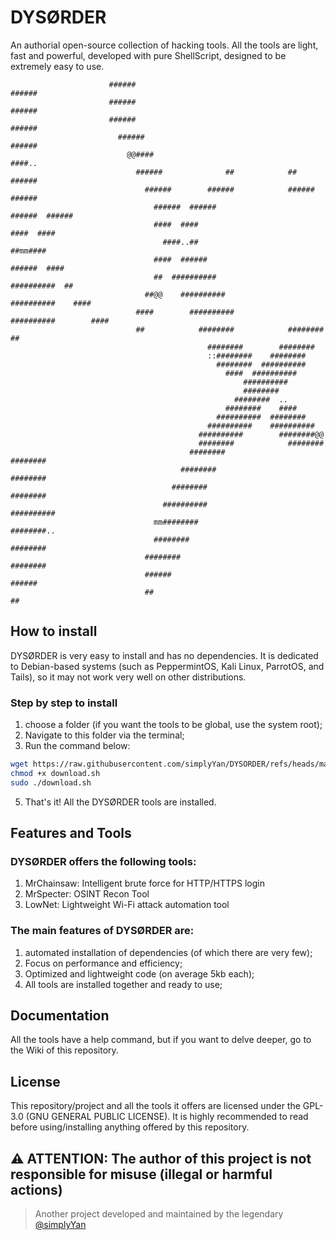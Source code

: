 # DYSØRDER
An authorial open-source collection of hacking tools. All the tools are light, fast and powerful, developed with pure ShellScript, designed to be extremely easy to use.
```                                                                          
                      ######                                                        ###### 
                      ######                                                        ###### 
                      ######                                                        ###### 
                        ######                                                    ###### 
                          @@####                                                ####..
                            ######              ##            ##              ######
                              ######        ######            ######        ######
                                ######  ######                    ######  ######
                                ####  ####                            ####  #### 
                                  ####..##                            ##mm####
                                ####  ######                        ######  ####
                                ##  ##########                    ##########  ## 
                              ##@@    ##########                ##########    ####
                            ####        ##########            ##########        #### 
                            ##            ########            ########            ## 
                                            ########        ########   
                                            ::########    ########   
                                              ########  ########## 
                                                ####  ##########  
                                                    ########## 
                                                    ######## 
                                                  ########  .. 
                                                ########    #### 
                                              ##########  ######## 
                                            ##########    ########## 
                                          ##########        ########@@
                                          ########            ########  
                                        ########                ########
                                      ########                    ######## 
                                    ########                        ########
                                  ##########                        ########## 
                                mm########                            ########..  
                                ########                                ######## 
                              ########                                    ########
                              ######                                        ###### 
                              ##                                                ##
```

## How to install
DYSØRDER is very easy to install and has no dependencies. It is dedicated to Debian-based systems (such as PeppermintOS, Kali Linux, ParrotOS, and Tails), so it may not work very well on other distributions.
### Step by step to install
1. choose a folder (if you want the tools to be global, use the system root); <br>
2. Navigate to this folder via the terminal; <br>
3. Run the command below: <br>
```sh
wget https://raw.githubusercontent.com/simplyYan/DYSORDER/refs/heads/main/download.sh
chmod +x download.sh
sudo ./download.sh
```
5. That's it! All the DYSØRDER tools are installed. <br>

## Features and Tools
### DYSØRDER offers the following tools:
1. MrChainsaw: Intelligent brute force for HTTP/HTTPS login
2. MrSpecter: OSINT Recon Tool
3. LowNet: Lightweight Wi-Fi attack automation tool

### The main features of DYSØRDER are:
1. automated installation of dependencies (of which there are very few);
2. Focus on performance and efficiency;
3. Optimized and lightweight code (on average 5kb each);
4. All tools are installed together and ready to use;


## Documentation
All the tools have a help command, but if you want to delve deeper, go to the Wiki of this repository.

## License
This repository/project and all the tools it offers are licensed under the GPL-3.0 (GNU GENERAL PUBLIC LICENSE). It is highly recommended to read before using/installing anything offered by this repository.

## ⚠️ ATTENTION: The author of this project is not responsible for misuse (illegal or harmful actions)

> Another project developed and maintained by the legendary [@simplyYan](https://github.com/simplyYan)
